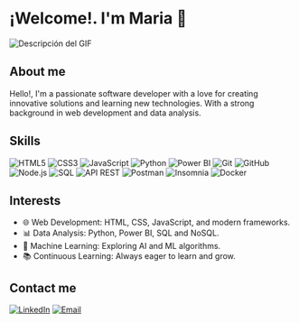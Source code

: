 # ¡Welcome!. I'm Maria 👋

![Descripción del GIF](https://i.giphy.com/media/v1.Y2lkPTc5MGI3NjExcmU2MGtpN2RydmgxajNwM2kwYnhueGUxM3Ixd2xzeXg5eWpwNGY2cyZlcD12MV9pbnRlcm5hbF9naWZfYnlfaWQmY3Q9Zw/q0s0NVKnLk5WGvsLh3/giphy.gif)

## About me

Hello!, I'm a passionate software developer with a love for creating innovative solutions and learning new technologies. With a strong background in web development and data analysis.

## Skills

![HTML5](https://img.shields.io/badge/-HTML5-E34F26?style=flat&logo=html5&logoColor=white)
![CSS3](https://img.shields.io/badge/-CSS3-1572B6?style=flat&logo=css3&logoColor=white)
![JavaScript](https://img.shields.io/badge/-JavaScript-F7DF1E?style=flat&logo=javascript&logoColor=black)
![Python](https://img.shields.io/badge/-Python-3776AB?style=flat&logo=python&logoColor=white)
![Power BI](https://img.shields.io/badge/-Power%20BI-F2C811?style=flat&logo=powerbi&logoColor=white)
![Git](https://img.shields.io/badge/-Git-F05032?style=flat&logo=git&logoColor=white)
![GitHub](https://img.shields.io/badge/-GitHub-181717?style=flat&logo=github&logoColor=white)
![Node.js](https://img.shields.io/badge/-Node.js-339933?style=flat&logo=node.js&logoColor=white)
![SQL](https://img.shields.io/badge/-SQL-4479A1?style=flat&logo=sql&logoColor=white)
![API REST](https://img.shields.io/badge/-API%20REST-0088CC?style=flat&logo=api&logoColor=white)
![Postman](https://img.shields.io/badge/-Postman-FF6C37?style=flat&logo=postman&logoColor=white)
![Insomnia](https://img.shields.io/badge/-Insomnia-4000BF?style=flat&logo=insomnia&logoColor=white)
![Docker](https://img.shields.io/badge/-Docker-2496ED?style=flat&logo=docker&logoColor=white)

## Interests

- 🌐 Web Development: HTML, CSS, JavaScript, and modern frameworks.
- 📊 Data Analysis: Python, Power BI, SQL and NoSQL.
- 🤖 Machine Learning: Exploring AI and ML algorithms.
- 📚 Continuous Learning: Always eager to learn and grow.

## Contact me

[![LinkedIn](https://img.shields.io/badge/-LinkedIn-0077B5?style=flat&logo=linkedin&logoColor=white)](https://www.linkedin.com/in/ingmariatovar)
[![Email](https://img.shields.io/badge/-Email-D14836?style=flat&logo=gmail&logoColor=white)](mailto:ingmariatovar@gmail.com)

